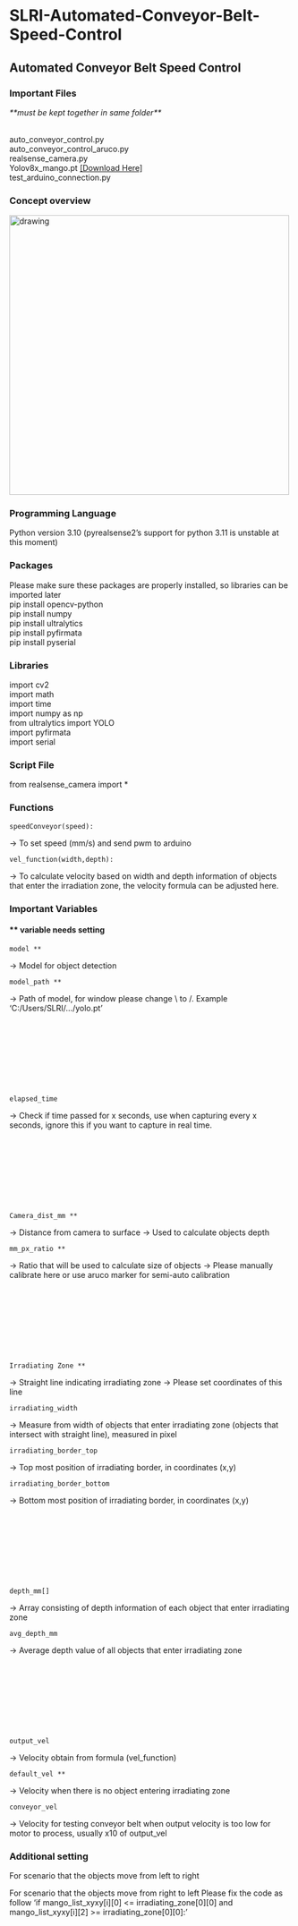 # SLRI-Automated-Conveyor-Belt-Speed-Control




## Automated Conveyor Belt Speed Control 





### Important Files
<p>
 <i>**must be kept together in same folder**</i>
 
<br> auto_conveyor_control.py 
<br> auto_conveyor_control_aruco.py
<br> realsense_camera.py
<br> Yolov8x_mango.pt <a href="https://drive.google.com/file/d/1tRlFyRb7xSoRe0V4f7Gs9ZHWKA-lsY7o/view?usp=sharing">[Download Here]</a>
<br> test_arduino_connection.py
</p>


### Concept overview 
<img src="https://github.com/mratanap/SLRI-Automated-Conveyor-Belt-Speed-Control/assets/125659155/8e53e220-1f76-4343-b335-133941bfb8e6" alt="drawing" width="500"/>







### Programming Language
<p>
Python version 3.10 (pyrealsense2’s support for python 3.11 is unstable at this moment)
</p>







### Packages
<p>
     Please make sure these packages are properly installed, so libraries can be imported later
<br> pip install opencv-python
<br> pip install numpy
<br> pip install ultralytics
<br> pip install pyfirmata
<br> pip install pyserial
</p>







### Libraries
<p>
     import cv2
<br> import math
<br> import time
<br> import numpy as np
<br> from ultralytics import YOLO
<br> import pyfirmata 
<br> import serial
</p>







### Script File
<p>
from realsense_camera import *
</p>







### Functions

    speedConveyor(speed): 

&rarr; To set speed (mm/s) and send pwm to arduino

    vel_function(width,depth):
&rarr; To calculate velocity based on width and depth information of objects that enter the irradiation zone, the velocity formula can be adjusted here.








### Important Variables

#### ** variable needs setting 

    model **
&rarr; Model for object detection

    model_path **
&rarr; Path of model, for window please change \ to /. Example ‘C:/Users/SLRI/…/yolo.pt’

<br>
<br>
<br>
<br>
<br>
<br>
<br>

    elapsed_time 
&rarr; Check if time passed for x seconds, use when capturing every x seconds, ignore this if you want to capture in real time.

<br>
<br>
<br>
<br>
<br>
<br>
<br>

    Camera_dist_mm **
&rarr; Distance from camera to surface
&rarr; Used to calculate objects depth

    mm_px_ratio **
&rarr; Ratio that will be used to calculate size of objects
&rarr; Please manually calibrate here or use aruco marker for semi-auto calibration

<br>
<br>
<br>
<br>
<br>
<br>
<br>

    Irradiating Zone **
&rarr; Straight line indicating irradiating zone
&rarr; Please set coordinates of this line 
 
    irradiating_width 
&rarr; Measure from width of objects that enter irradiating zone (objects that intersect with straight line), measured in pixel

    irradiating_border_top
&rarr; Top most position of irradiating border, in coordinates (x,y)
    
    irradiating_border_bottom
&rarr; Bottom most position of irradiating border, in coordinates (x,y)

<br>
<br>
<br>
<br>
<br>
<br>
<br>

    depth_mm[]
&rarr; Array consisting of depth information of each object that enter irradiating zone
    
    avg_depth_mm
&rarr; Average depth value of all objects that enter irradiating zone

<br>
<br>
<br>
<br>
<br>
<br>
<br>

    output_vel
&rarr; Velocity obtain from formula (vel_function)
    
    default_vel ** 
&rarr; Velocity when  there is no object entering irradiating zone 
    
    conveyor_vel
&rarr; Velocity for testing conveyor belt when output velocity is too low for motor to process, usually x10 of output_vel 








### Additional setting 
<p>
For scenario that the objects move from left to right 

For scenario that the objects move from right to left 
Please fix the code as follow ‘if mango_list_xyxy[i][0] <= irradiating_zone[0][0] and mango_list_xyxy[i][2] >= irradiating_zone[0][0]:’
</p>



